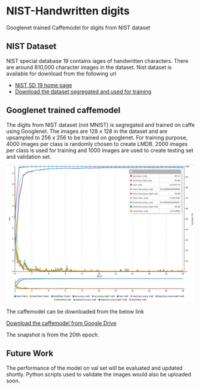 # NIST-Handwritten digits
Googlenet trained Caffemodel for digits from NIST dataset

## NIST Dataset

NIST special database 19 contains iages of handwritten characters. There are around 810,000 character images in the dataset. Nist dataset is available for download from the following url

* [NIST SD 19 home page](https://www.nist.gov/srd/nist-special-database-19)
* [Download the dataset segregated and used for training](https://drive.google.com/file/d/0B0LDJX3BuAYkSjA1VFk3M2tEYjA/view?usp=sharing)

## Googlenet trained caffemodel

The digits from NIST dataset (not MNIST) is segregated and trained on caffe using Googlenet. The images are 128 x 128 in the dataset and are upsampled to 256 x 256 to be trained on googlenet. For training purpose, 4000 images per class is randomly chosen to create LMDB. 2000 images per class is used for training and 1000 images are used to create testing set and validation set.

![Alt text](https://github.com/vj-1988/NIST-DIGITS/blob/master/Images/NIST-Digits.png "Training Accuracy and loss")


The caffemodel can be downloaded from the below link

[Download the caffemodel from Google Drive](https://drive.google.com/file/d/0B0LDJX3BuAYkNnV6XzRocUp5RzQ/view?usp=sharing)

The snapshot is from the 20th epoch.


## Future Work

The performance of the model on val set will be evaluated and updated shortly. Python scripts used to validate the images would also be uploaded soon.
